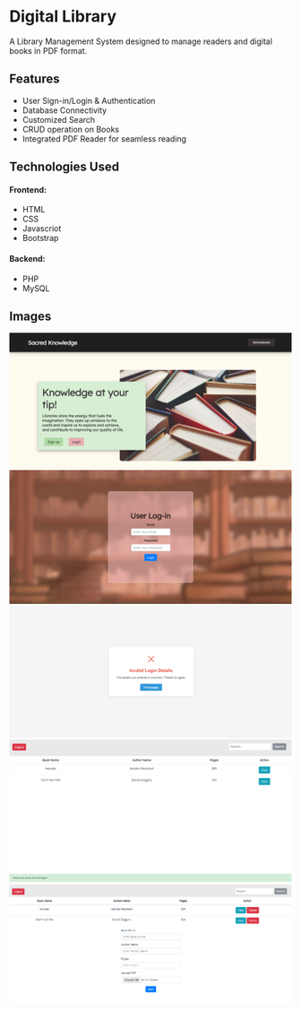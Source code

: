 # Digital Library #
A Library Management System designed to manage readers and digital books in PDF format.

## Features
* User Sign-in/Login & Authentication
* Database Connectivity
* Customized Search
* CRUD operation on Books
* Integrated PDF Reader for seamless reading

## Technologies Used
#### Frontend:
* HTML
* CSS
* Javascriot
* Bootstrap
#### Backend: 
* PHP
* MySQL

## Images
![Image](asset/showcase/library_1.png)
![Image](asset/showcase/library_2.png)
![Image](asset/showcase/library_3.png)
![Image](asset/showcase/library_4.png)
![Image](asset/showcase/library_5.png)
